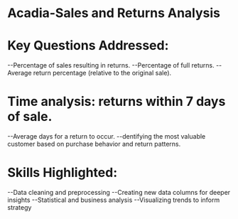 # Acadia-Sales and Returns Analysis
# Key Questions Addressed:
--Percentage of sales resulting in returns.
--Percentage of full returns.
--Average return percentage (relative to the original sale).

# Time analysis: returns within 7 days of sale.
--Average days for a return to occur.
--dentifying the most valuable customer based on purchase behavior and return patterns.

# Skills Highlighted:
--Data cleaning and preprocessing
--Creating new data columns for deeper insights
--Statistical and business analysis
--Visualizing trends to inform strategy
